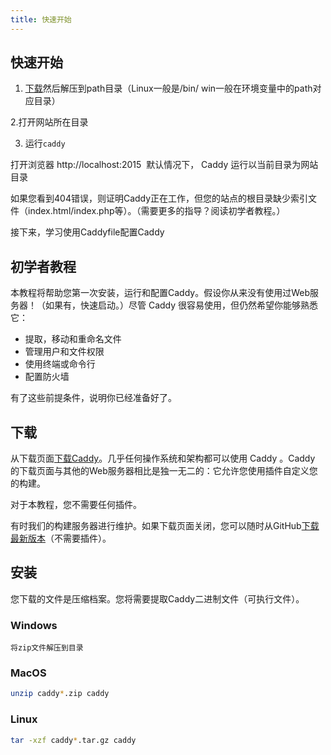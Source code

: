 ```yaml
---
title: 快速开始
---
```



## 快速开始

1. [下载](https://caddyserver.com/download)然后解压到path目录（Linux一般是/bin/ win一般在环境变量中的path对应目录）


2.打开网站所在目录

3. 运行`caddy`


打开浏览器 http://localhost:2015  默认情况下， Caddy 运行以当前目录为网站目录

如果您看到404错误，则证明Caddy正在工作，但您的站点的根目录缺少索引文件（index.html/index.php等）。（需要更多的指导？阅读初学者教程。）


接下来，学习使用Caddyfile配置Caddy

## 初学者教程

本教程将帮助您第一次安装，运行和配置Caddy。假设你从来没有使用过Web服务器！（如果有，快速启动。）尽管 Caddy 很容易使用，但仍然希望你能够熟悉它：

- 提取，移动和重命名文件
- 管理用户和文件权限
- 使用终端或命令行
- 配置防火墙

有了这些前提条件，说明你已经准备好了。

## 下载

从下载页面[下载Caddy](https://caddyserver.com/download)。几乎任何操作系统和架构都可以使用 Caddy 。Caddy 的下载页面与其他的Web服务器相比是独一无二的：它允许您使用插件自定义您的构建。

对于本教程，您不需要任何插件。

有时我们的构建服务器进行维护。如果下载页面关闭，您可以随时从GitHub[下载最新版本](https://github.com/mholt/caddy/releases/latest)（不需要插件）。

## 安装

您下载的文件是压缩档案。您将需要提取Caddy二进制文件（可执行文件）。

### Windows

```
将zip文件解压到目录
```

### MacOS

```bash
unzip caddy*.zip caddy
```

### Linux

```bash
tar -xzf caddy*.tar.gz caddy
```

